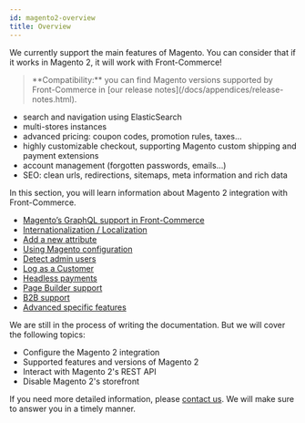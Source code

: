 ```yaml
---
id: magento2-overview
title: Overview
---
```


We currently support the main features of Magento. You can consider that if it works in Magento 2, it will work with Front-Commerce!

<blockquote class="info">
  **Compatibility:** you can find Magento versions supported by Front-Commerce in [our release notes](/docs/appendices/release-notes.html).
</blockquote>

- search and navigation using ElasticSearch
- multi-stores instances
- advanced pricing: coupon codes, promotion rules, taxes…
- highly customizable checkout, supporting Magento custom shipping and payment extensions
- account management (forgotten passwords, emails…)
- SEO: clean urls, redirections, sitemaps, meta information and rich data

In this section, you will learn information about Magento 2 integration with Front-Commerce.

- [Magento’s GraphQL support in Front-Commerce](/docs/magento2/graphql.html)
- [Internationalization / Localization](/docs/magento2/i18n.html)
- [Add a new attribute](/docs/magento2/add-new-attribute.html)
- [Using Magento configuration](/docs/magento2/using-magento-configuration.html)
- [Detect admin users](/docs/magento2/detect-admin-users.html)
- [Log as a Customer](/docs/magento2/log-as-customer.html)
- [Headless payments](/docs/magento2/headless-payments.html)
- [Page Builder support](/docs/magento2/page-builder.html)
- [B2B support](/docs/magento2/b2b.html)
- [Advanced specific features](/docs/magento2/advanced.html)

We are still in the process of writing the documentation. But we will cover the following topics:

- Configure the Magento 2 integration
- Supported features and versions of Magento 2
- Interact with Magento 2's REST API
- Disable Magento 2's storefront

If you need more detailed information, please [contact us](mailto:support@front-commerce.com). We will make sure to answer you in a timely manner.
